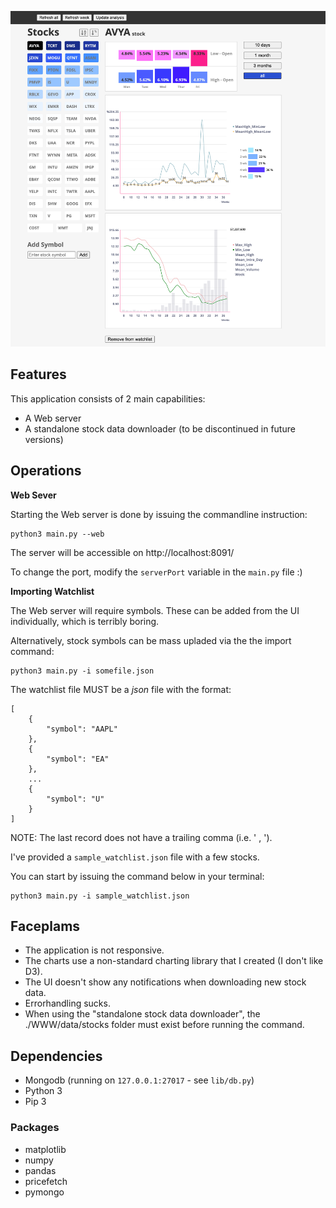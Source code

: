 
![screenshow](./www/screencapture-2022-09-14.png)

## Features
This application consists of 2 main capabilities:

- A Web server
- A standalone stock data downloader (to be discontinued in future versions)

## Operations

**Web Sever**

Starting the Web server is done by issuing the commandline instruction:

    python3 main.py --web


The server will be accessible on http://localhost:8091/

To change the port, modify the `serverPort` variable in the `main.py` file :)

**Importing Watchlist**

The Web server will require symbols. These can be added from the UI individually, which is terribly boring.

Alternatively, stock symbols can be mass upladed via the the import command:

    python3 main.py -i somefile.json

The watchlist file MUST be a *json* file with the format:

    [
        {
            "symbol": "AAPL"
        },
        {
            "symbol": "EA"
        },
        ...
        {
            "symbol": "U"
        }
    ]

NOTE: The last record does not have a trailing comma (i.e. ' , ').

I've provided a `sample_watchlist.json` file with a few stocks.

You can start by issuing the command below in your terminal:

    python3 main.py -i sample_watchlist.json


## Faceplams

- The application is not responsive.
- The charts use a non-standard charting library that I created (I don't like D3).
- The UI doesn't show any notifications when downloading new stock data.
- Errorhandling sucks.
- When using the "standalone stock data downloader", the ./WWW/data/stocks folder must exist before running the command.

## Dependencies

- Mongodb (running on `127.0.0.1:27017` - see `lib/db.py`)
- Python 3
- Pip 3

### Packages

- matplotlib
- numpy
- pandas
- pricefetch
- pymongo

